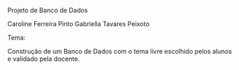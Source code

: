 Projeto de Banco de Dados

Caroline Ferreira Pinto
Gabriella Tavares Peixoto

Tema:

Construção de um Banco de Dados com o tema livre escolhido pelos alunos e validado
pela docente.
